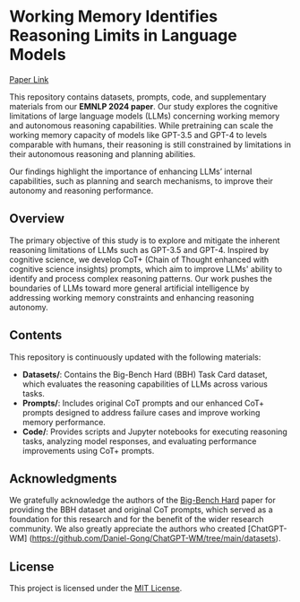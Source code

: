 # Working Memory Identifies Reasoning Limits in Language Models

[Paper Link](https://chunhuizng.github.io/data/EMNLP24_Working_Memory.pdf)

This repository contains datasets, prompts, code, and supplementary materials from our **EMNLP 2024 paper**. Our study explores the cognitive limitations of large language models (LLMs) concerning working memory and autonomous reasoning capabilities. While pretraining can scale the working memory capacity of models like GPT-3.5 and GPT-4 to levels comparable with humans, their reasoning is still constrained by limitations in their autonomous reasoning and planning abilities.

Our findings highlight the importance of enhancing LLMs’ internal capabilities, such as planning and search mechanisms, to improve their autonomy and reasoning performance.

## Overview

The primary objective of this study is to explore and mitigate the inherent reasoning limitations of LLMs such as GPT-3.5 and GPT-4. Inspired by cognitive science, we develop CoT+ (Chain of Thought enhanced with cognitive science insights) prompts, which aim to improve LLMs' ability to identify and process complex reasoning patterns. Our work pushes the boundaries of LLMs toward more general artificial intelligence by addressing working memory constraints and enhancing reasoning autonomy.

## Contents

This repository is continuously updated with the following materials:

- **Datasets/**: Contains the Big-Bench Hard (BBH) Task Card dataset, which evaluates the reasoning capabilities of LLMs across various tasks.
- **Prompts/**: Includes original CoT prompts and our enhanced CoT+ prompts designed to address failure cases and improve working memory performance.
- **Code/**: Provides scripts and Jupyter notebooks for executing reasoning tasks, analyzing model responses, and evaluating performance improvements using CoT+ prompts.

## Acknowledgments

We gratefully acknowledge the authors of the [Big-Bench Hard](https://github.com/suzgunmirac/BIG-Bench-Hard) paper for providing the BBH dataset and original CoT prompts, which served as a foundation for this research and for the benefit of the wider research community. We also greatly appreciate the authors who created [ChatGPT-WM] (https://github.com/Daniel-Gong/ChatGPT-WM/tree/main/datasets).

## License

This project is licensed under the [MIT License](https://opensource.org/licenses/MIT).
